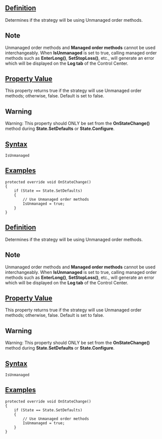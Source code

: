 ## [Definition](https://developer.ninjatrader.com/docs/desktop/isunmanaged\#definition)

Determines if the strategy will be using Unmanaged order methods.

## Note

Unmanaged order methods and **Managed order methods** cannot be used interchangeably. When **IsUnmanaged** is set to true, calling managed order methods such as **EnterLong()**, **SetStopLoss()**, etc., will generate an error which will be displayed on the **Log tab** of the Control Center.

## [Property Value](https://developer.ninjatrader.com/docs/desktop/isunmanaged\#property-value)

This property returns true if the strategy will use Unmanaged order methods; otherwise, false. Default is set to false.

## Warning

Warning: This property should ONLY be set from the **OnStateChange()** method during **State.SetDefaults** or **State.Configure**.

## [Syntax](https://developer.ninjatrader.com/docs/desktop/isunmanaged\#syntax)

`IsUnmanaged`

## [Examples](https://developer.ninjatrader.com/docs/desktop/isunmanaged\#examples)

```jsx-150469391 csharp
protected override void OnStateChange()
{
    if (State == State.SetDefaults)
    {
        // Use Unmanaged order methods
        IsUnmanaged = true;
    }
}

```

## [Definition](https://developer.ninjatrader.com/docs/desktop/isunmanaged\#definition)

Determines if the strategy will be using Unmanaged order methods.

## Note

Unmanaged order methods and **Managed order methods** cannot be used interchangeably. When **IsUnmanaged** is set to true, calling managed order methods such as **EnterLong()**, **SetStopLoss()**, etc., will generate an error which will be displayed on the **Log tab** of the Control Center.

## [Property Value](https://developer.ninjatrader.com/docs/desktop/isunmanaged\#property-value)

This property returns true if the strategy will use Unmanaged order methods; otherwise, false. Default is set to false.

## Warning

Warning: This property should ONLY be set from the **OnStateChange()** method during **State.SetDefaults** or **State.Configure**.

## [Syntax](https://developer.ninjatrader.com/docs/desktop/isunmanaged\#syntax)

`IsUnmanaged`

## [Examples](https://developer.ninjatrader.com/docs/desktop/isunmanaged\#examples)

```jsx-150469391 csharp
protected override void OnStateChange()
{
    if (State == State.SetDefaults)
    {
        // Use Unmanaged order methods
        IsUnmanaged = true;
    }
}

```